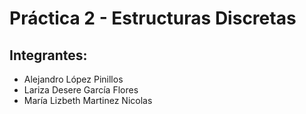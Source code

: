 # Práctica 2 - Estructuras Discretas

## Integrantes:
- Alejandro López Pinillos  
- Lariza Desere García Flores  
- María Lizbeth Martinez Nicolas
